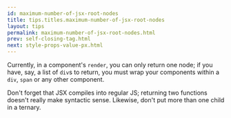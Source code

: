 ```yaml
---
id: maximum-number-of-jsx-root-nodes
title: tips.titles.maximum-number-of-jsx-root-nodes
layout: tips
permalink: maximum-number-of-jsx-root-nodes.html
prev: self-closing-tag.html
next: style-props-value-px.html
---
```


Currently, in a component's `render`, you can only return one node; if you have, say, a list of `div`s to return, you must wrap your components within a `div`, `span` or any other component.

Don't forget that JSX compiles into regular JS; returning two functions doesn't really make syntactic sense. Likewise, don't put more than one child in a ternary.
